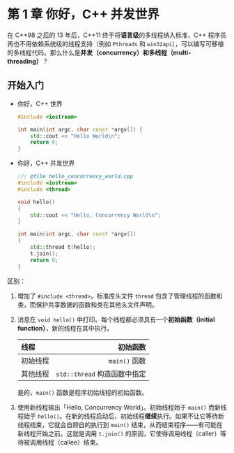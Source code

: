 # 第 1 章 你好，C++ 并发世界

在 C++98 之后的 13 年后，C++11 终于将**语言级**的多线程纳入标准，C++ 程序员再也不用依赖系统级的线程支持（例如 `Pthreads` 和 `win32api`），可以编写可移植的多线程代码。那么什么是**并发（concurrency）**和**多线程（multi-threading）**？

## 开始入门

- 你好，C++ 世界

    ```cpp
    #include <iostream>

    int main(int argc, char const *argv[]) {
        std::cout << "Hello World\n";
        return 0;
    }
    ```

- 你好，C++ 并发世界

    ```cpp
    /// @file hello_concurrency_world.cpp
    #include <iostream>
    #include <thread>

    void hello() 
    {
        std::cout << "Hello, Concurrency World\n";
    }

    int main(int argc, char const *argv[]) 
    {
        std::thread t(hello);
        t.join();
        return 0;
    }
    ```

区别：

1. 增加了 `#include <thread>`。标准库头文件 `thread` 包含了管理线程的函数和类，而保护共享数据的函数和类在其他头文件声明。

2. 消息在 `void hello()` 中打印。每个线程都必须具有一个**初始函数（initial function）**，新的线程在其中执行。

    | 线程     |                     初始函数 |
    | :------- | ---------------------------: |
    | 初始线程 |                `main()` 函数 |
    | 其他线程 | `std::thread` 构造函数中指定 |

    是的，`main()` 函数是程序初始线程的初始函数。

3. 使用新线程输出「Hello, Concurrency World」。初始线程始于 `main()` 而新线程始于 `hello()`。在新的线程启动后，初始线程**继续**执行。如果不让它等待新线程结束，它就会自顾自的执行到 `main()` 结束，从而结束程序——有可能在新线程开始之前。这就是调用 `t.join()` 的原因，它使得调用线程（caller）等待被调用线程（callee）结束。
